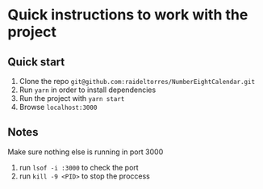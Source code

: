 # Quick instructions to work with the project

## Quick start

1. Clone the repo `git@github.com:raideltorres/NumberEightCalendar.git`
3. Run `yarn` in order to install dependencies
4. Run the project with `yarn start`
5. Browse `localhost:3000`

## Notes

Make sure nothing else is running in port 3000

1. run `lsof -i :3000` to check the port
2. run `kill -9 <PID>` to stop the proccess
